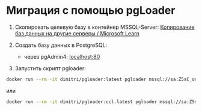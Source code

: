 #  Миграция с помощью pgLoader
1. Скопировать целевую базу в контейнер MSSQL-Server: [Копирование баз данных на другие серверы / Microsoft Learn](https://learn.microsoft.com/ru-ru/sql/relational-databases/databases/copy-databases-to-other-servers?view=sql-server-ver16)

2. Создать базу данных в PostgreSQL:
    - через pgAdmin4: [localhost:80](http://localhost:80)

3. Запустить скрипт pgloader:
```bash
docker run --rm -it dimitri/pgloader:latest pgloader mssql://sa:Z5sC_osou@msdb/northwind pgsql://postgres:Y6_kgk2Us@pgdb/northwind
```
или
```bash
docker run --rm -it dimitri/pgloader:ccl.latest pgloader mssql://sa:Z5sC_osou@msdb/northwind pgsql://postgres:Y6_kgk2Us@pgdb/northwind
```
